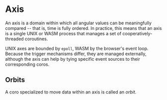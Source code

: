 # Axis
An axis is a domain within which all angular values can be meaningfully compared -- that is, time is fully ordered. In practice, this means that an axis is a single UNIX or WASM process that manages a set of cooperatively-threaded coroutines.

UNIX axes are bounded by `epoll`, WASM by the browser's event loop. Because the trigger mechanisms differ, they are managed externally, although the axis can help by tying specific event sources to their corresponding coros.


## Orbits
A coro specialized to move data within an axis is called an _orbit_.
